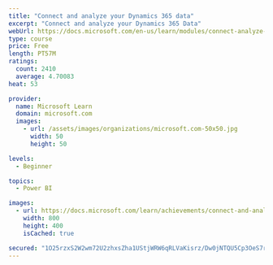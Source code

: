 ```yaml
---
title: "Connect and analyze your Dynamics 365 data​"
excerpt: "Connect and analyze your Dynamics 365 Data​"
webUrl: https://docs.microsoft.com/en-us/learn/modules/connect-analyze-dynamics-365-data/
type: course
price: Free
length: PT57M
ratings:
  count: 2410
  average: 4.70083
heat: 53

provider:
  name: Microsoft Learn
  domain: microsoft.com
  images:
    - url: /assets/images/organizations/microsoft.com-50x50.jpg
      width: 50
      height: 50

levels:
  - Beginner

topics:
  - Power BI

images:
  - url: https://docs.microsoft.com/learn/achievements/connect-and-analyze-your-microsoft-dynamics-365-data-social.png
    width: 800
    height: 400
    isCached: true

secured: "1O25rzxS2W2wm72U2zhxsZha1UStjWRW6qRLVaKisrz/Dw0jNTQU5Cp3OeS7rY1yZ0SVclnSx5JGAVWChCS18qnBR2umiTviOiVpOgWvtvgcOcTKBxC9XbfczPIqznnFI2tjbp+dkrz7tdMw9hDoOGRNkQBwYKatI8KPbqd1Ibj9VDAULM/E7f0jhM0Nq1OQGYk8KyOtZwM/7kVRWZuSpmOzbucuXrC6vWZseyUv+s5667eTnssGr7CiM86Z2913MvyoK2MQSmNKwpHsg6/V2Gj4U7GeR9uXfd23PdO33vFU1v3ZQmPpQAt9nRCf1GkcdiHRPa/J/kkZe4vD8s0wE6R+FVgK97JAq95NlttqADt1NyLe0gtSRuRQFnaHyj4OBzaqeE5n9YscM/WgziWGpDqY5eZpIKtpYjESvxF9K8I=;vWsLcS3xtjVCMmtHu6Pf0A=="
---
```


